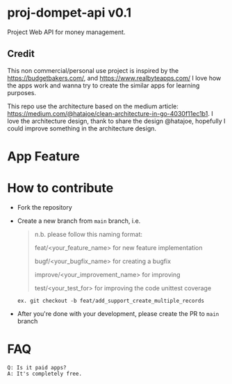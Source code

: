 # proj-dompet-api v0.1
Project Web API for money management.

## Credit

This non commercial/personal use project is inspired by the https://budgetbakers.com/, and https://www.realbyteapps.com/ 
I love how the apps work and wanna try to create the similar apps for learning purposes. 

This repo use the architecture based on the medium article: https://medium.com/@hatajoe/clean-architecture-in-go-4030f11ec1b1. 
I love the architecture design, thank to share the design @hatajoe, hopefully I could improve something in the architecture design.

# App Feature

# How to contribute

- Fork the repository
- Create a new branch from `main` branch, i.e.
    > n.b. please follow this naming format:
    >
    > feat/<your_feature_name> for new feature implementation
    >
    > bugf/<your_bugfix_name> for creating a bugfix
    >
    > improve/<your_improvement_name> for improving 
    >
    > test/<your_test_for> for improving the code unittest coverage

    ```
    ex. git checkout -b feat/add_support_create_multiple_records
    ```
- After you're done with your development, please create the PR to `main` branch

# FAQ

```
Q: Is it paid apps?
A: It's completely free.
```